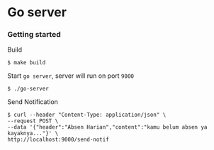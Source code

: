 # Go server

### Getting started

Build
```shell
$ make build
```

Start `go server`, server will run on port `9000`
```shell
$ ./go-server
``` 

Send Notification
```shell
$ curl --header "Content-Type: application/json" \
--request POST \
--data '{"header":"Absen Harian","content":"kamu belum absen ya kayaknya..."}' \
http://localhost:9000/send-notif
```